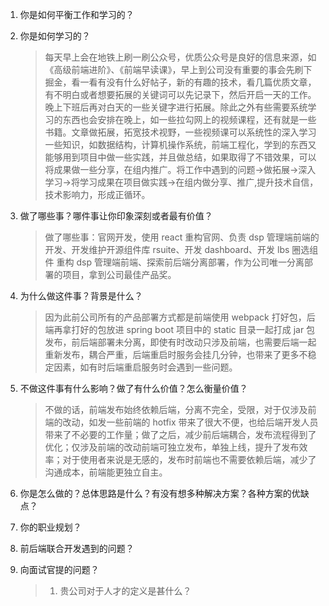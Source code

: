 1. 你是如何平衡工作和学习的？
2. 你是如何学习的？

   > 每天早上会在地铁上刷一刷公众号，优质公众号是良好的信息来源，如《高级前端进阶》、《前端早读课》，早上到公司没有重要的事会先刷下掘金，看一看有没有什么好帖子，新的有趣的技术，看几篇优质文章，有不明白或者想要拓展的关键词可以先记录下，然后开启一天的工作。晚上下班后再对白天的一些关键字进行拓展。除此之外有些需要系统学习的东西也会安排在晚上，如一些拉勾网上的视频课程，还有就是一些书籍。文章做拓展，拓宽技术视野，一些视频课可以系统性的深入学习一些知识，如数据结构，计算机操作系统，前端工程化，学到的东西又能够用到项目中做一些实践，并且做总结，如果取得了不错效果，可以将成果做一些分享，在组内推广。将工作中遇到的问题->做拓展->深入学习->将学习成果在项目做实践->在组内做分享、推广,提升技术自信，技术影响力，形成正循环。

3. 做了哪些事？哪件事让你印象深刻或者最有价值？

   > 做了哪些事：官网开发，使用 react 重构官网、负责 dsp 管理端前端的开发、开发维护开源组件库 rsuite、开发 dashboard、开发 lbs 圈选组件
   > 重构 dsp 管理端前端、探索前后端分离部署，作为公司唯一分离部署的项目，拿到公司最佳产品奖。

4. 为什么做这件事？背景是什么？

   > 因为此前公司所有的产品部署方式都是前端使用 webpack 打好包，后端再拿打好的包放进 spring boot 项目中的 static 目录一起打成 jar 包发布，前后端部署未分离，即使有时改动只涉及前端，也需要后端一起重新发布，耦合严重，后端重启时服务会挂几分钟，也带来了更多不稳定因素，如有时后端重启服务时会遇到一些问题。

5. 不做这件事有什么影响？做了有什么价值？怎么衡量价值？

   > 不做的话，前端发布始终依赖后端，分离不完全，受限，对于仅涉及前端的改动，如发一些前端的 hotfix 带来了很大不便，也给后端开发人员带来了不必要的工作量；做了之后，减少前后端耦合，发布流程得到了优化；仅涉及前端的改动前端可独立发布，单独上线，提升了发布效率；对于使用者来说是无感的，发布时前端也不需要依赖后端，减少了沟通成本，前端能更独立自主。

6. 你是怎么做的？总体思路是什么？有没有想多种解决方案？各种方案的优缺点？

7. 你的职业规划？

8. 前后端联合开发遇到的问题？

9. 向面试官提的问题？

   > 1. 贵公司对于人才的定义是甚什么？
